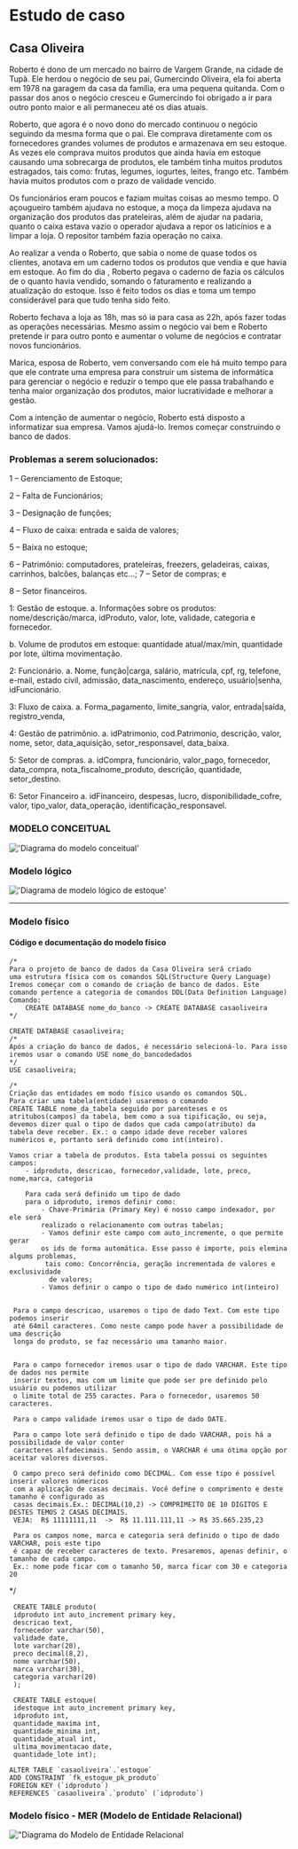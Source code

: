 # Estudo de caso
## Casa Oliveira

Roberto é dono de um mercado no bairro de Vargem Grande, na cidade de Tupã. Ele herdou o negócio de seu pai, Gumercindo Oliveira, ela foi aberta em 1978 na garagem da casa da família, era uma pequena quitanda. Com o passar dos anos o negócio cresceu e Gumercindo foi obrigado a ir para outro ponto maior e ali permaneceu até os dias atuais.

Roberto, que agora é o novo dono do mercado continuou o negócio seguindo da mesma forma que o pai. Ele comprava diretamente com os fornecedores grandes volumes de produtos e armazenava em seu estoque. As vezes ele comprava muitos produtos que ainda havia em estoque causando uma sobrecarga de produtos, ele também tinha muitos produtos estragados, tais como: frutas, legumes, iogurtes, leites, frango etc. Também havia muitos produtos com o prazo de validade vencido.

Os funcionários eram poucos e faziam muitas coisas ao mesmo tempo. O açougueiro também ajudava no estoque, a moça da limpeza ajudava na organização dos produtos das prateleiras, além de ajudar na padaria, quanto o caixa estava vazio o operador ajudava a repor os laticínios e a limpar a loja. O repositor também fazia operação no caixa.

Ao realizar a venda o Roberto, que sabia o nome de quase todos os clientes, anotava em um caderno todos os produtos que vendia e que havia em estoque. Ao fim do dia , Roberto pegava o caderno de fazia os cálculos de o quanto havia vendido, somando o faturamento e realizando a atualização do estoque. Isso é feito todos os dias e toma um tempo considerável para que tudo tenha sido feito.

Roberto fechava a loja as 18h, mas só ia para casa as 22h, após fazer todas as operações necessárias. Mesmo assim o negócio vai bem e Roberto pretende ir para outro ponto e aumentar o volume de negócios e contratar novos funcionários.

Marica, esposa de Roberto, vem conversando com ele há muito tempo para que ele contrate uma empresa para construir um sistema de informática para gerenciar o negócio e reduzir o tempo que ele passa trabalhando e tenha maior organização dos produtos, maior lucratividade e melhorar a gestão.

Com a intenção de aumentar o negócio, Roberto está disposto a informatizar sua empresa. Vamos ajudá-lo. Iremos começar construindo o banco de dados. 

### Problemas a serem solucionados:
1 – Gerenciamento de Estoque;

2 – Falta de Funcionários;

3 – Designação de funções;

4 – Fluxo de caixa: entrada e saída de valores;

5 – Baixa no estoque;

6 – Patrimônio: computadores, prateleiras, freezers,
 geladeiras, caixas, carrinhos, balcões, balanças etc...;
7 – Setor de compras; e

8 – Setor financeiros.


1: Gestão de estoque.
a.	Informações sobre os produtos: nome/descrição/marca, idProduto, valor, lote, validade, categoria e fornecedor.

b.	Volume de produtos em estoque: quantidade atual/max/min, quantidade por lote, última movimentação.

2: Funcionário.
a.	Nome, função|carga, salário, matrícula, cpf, rg, telefone, e-mail, estado civil, admissão, data_nascimento, endereço, usuário|senha, idFuncionário.

3: Fluxo de caixa.
a.	Forma_pagamento, limite_sangria, valor, entrada|saída, registro_venda, 

4: Gestão de patrimônio.
a.	idPatrimonio, cod.Patrimonio, descrição, valor, nome, setor, data_aquisição, setor_responsavel, data_baixa.

5: Setor de compras.
a.	idCompra, funcionário, valor_pago, fornecedor, data_compra, nota_fiscalnome_produto, descrição, quantidade, setor_destino.

6: Setor Financeiro
	a.   idFinanceiro, despesas, lucro, disponibilidade_cofre, valor, tipo_valor, data_operação, identificação_responsavel.

### MODELO CONCEITUAL
!['Diagrama do modelo conceitual'](./diagrama.png)

### Modelo lógico

!['Diagrama de modelo lógico de estoque'](./Modelo_logico.png)

---
### Modelo físico

#### Código e documentação do modelo físico
```
/*
Para o projeto de banco de dados da Casa Oliveira será criado 
uma estrutura física com os comandos SQL(Structure Query Language)
Iremos começar com o comando de criação de banco de dados. Este 
comando pertence a categoria de comandos DDL(Data Definition Language)
Comando:
	CREATE DATABASE nome_do_banco -> CREATE DATABASE casaoliveira
*/

CREATE DATABASE casaoliveira;
/*
Após a criação do banco de dados, é necessário selecioná-lo. Para isso
iremos usar o comando USE nome_do_bancodedados
*/
USE casaoliveira;

/*
Criação das entidades em modo físico usando os comandos SQL.
Para criar uma tabela(entidade) usaremos o comando 
CREATE TABLE nome_da_tabela seguido por parenteses e os 
atritubos(campos) da tabela, bem como a sua tipificação, ou seja,
devemos dizer qual o tipo de dados que cada campo(atributo) da 
tabela deve receber. Ex.: o campo idade deve receber valores 
numéricos e, portanto será definido como int(inteiro).

Vamos criar a tabela de produtos. Esta tabela possui os seguintes campos:
	- idproduto, descricao, fornecedor,validade, lote, preco, nome,marca, categoria
```
```
    Para cada será definido um tipo de dado
    para o idproduto, iremos definir como:
		- Chave-Primária (Primary Key) é nosso campo indexador, por ele será
        realizado o relacionamento com outras tabelas;
        - Vamos definir este campo com auto_incremente, o que permite gerar 
        os ids de forma automática. Esse passo é importe, pois elemina algums problemas,
         tais como: Concorrência, geração incrementada de valores e exclusividade
          de valores;
		- Vamos definir o campo o tipo de dado numérico int(inteiro)
```
```
        
 Para o campo descricao, usaremos o tipo de dado Text. Com este tipo podemos inserir 
 até 64mil caracteres. Como neste campo pode haver a possibilidade de uma descrição 
 longa do produto, se faz necessário uma tamanho maior. 
```
```
 
 Para o campo fornecedor iremos usar o tipo de dado VARCHAR. Este tipo de dados nos permite
 inserir textos, mas com um limite que pode ser pre definido pelo usuário ou podemos utilizar
 o limite total de 255 caractes. Para o fornecedor, usaremos 50 caracteres.
```
```
 Para o campo validade iremos usar o tipo de dado DATE.
```
```
 Para o campo lote será definido o tipo de dado VARCHAR, pois há a possibilidade de valor conter
 caracteres alfadecimais. Sendo assim, o VARCHAR é uma ótima opção por aceitar valores diversos.
```
```
 O campo preco será definido como DECIMAL. Com esse tipo é possível inserir valores númericos
 com a aplicação de casas decimais. Você define o comprimento e deste tamanho é configurado as 
 casas decimais.Ex.: DECIMAL(10,2) -> COMPRIMEITO DE 10 DIGITOS E DESTES TEMOS 2 CASAS DECIMAIS.
 VEJA:	R$ 11111111,11  ->  R$ 11.111.111,11 -> R$ 35.665.235,23
```
```
 Para os campos nome, marca e categoria será definido o tipo de dado VARCHAR, pois este tipo 
 é capaz de receber caracteres de texto. Presaremos, apenas definir, o tamanho de cada campo.
 Ex.: nome pode ficar com o tamanho 50, marca ficar com 30 e categoria 20
```
 
 */
```
 CREATE TABLE produto(
 idproduto int auto_increment primary key,
 descricao text,
 fornecedor varchar(50),
 validade date,
 lote varchar(20),
 preco decimal(8,2),
 nome varchar(50),
 marca varchar(30),
 categoria varchar(20)
 );
```
```
 CREATE TABLE estoque(
 idestoque int auto_increment primary key,
 idproduto int,
 quantidade_maxima int,
 quantidade_minima int,
 quantidade_atual int,
 ultima_movimentacao date,
 quantidade_lote int);
```
```
ALTER TABLE `casaoliveira`.`estoque` 
ADD CONSTRAINT `fk_estoque_pk_produto`
FOREIGN KEY (`idproduto`)
REFERENCES `casaoliveira`.`produto` (`idproduto`)
```


### Modelo físico - MER (Modelo de Entidade Relacional)

!["Diagrama do Modelo de Entidade Relacional](./modelo_fisico.png)